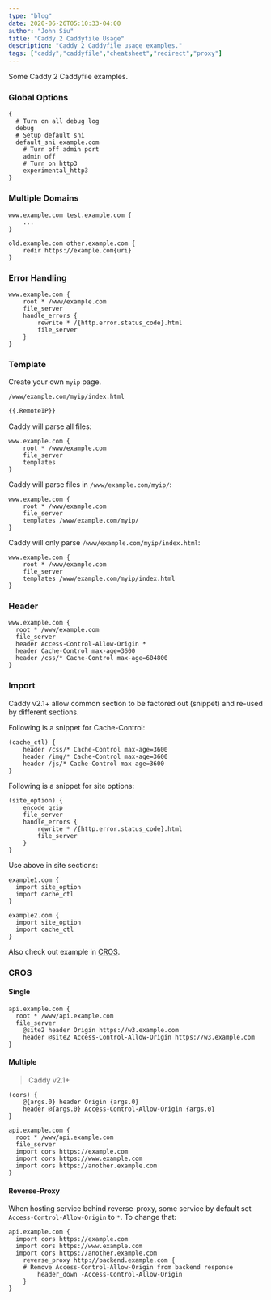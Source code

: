 ```yaml
---
type: "blog"
date: 2020-06-26T05:10:33-04:00
author: "John Siu"
title: "Caddy 2 Caddyfile Usage"
description: "Caddy 2 Caddyfile usage examples."
tags: ["caddy","caddyfile","cheatsheet","redirect","proxy"]
---
```

Some Caddy 2 Caddyfile examples.
<!--more-->

### Global Options

```nginx
{
  # Turn on all debug log
  debug
  # Setup default sni
  default_sni example.com
	# Turn off admin port
	admin off
	# Turn on http3
	experimental_http3
}
```

### Multiple Domains

```nginx
www.example.com test.example.com {
	...
}
```

```nginx
old.example.com other.example.com {
	redir https://example.com{uri}
}
```

### Error Handling

```nginx
www.example.com {
	root * /www/example.com
	file_server
	handle_errors {
		rewrite * /{http.error.status_code}.html
		file_server
	}
}
```

### Template

Create your own `myip` page.

`/www/example.com/myip/index.html`

```html
{{.RemoteIP}}
```

Caddy will parse all files:

```nginx
www.example.com {
	root * /www/example.com
	file_server
	templates
}
```

Caddy will parse files in `/www/example.com/myip/`:

```nginx
www.example.com {
	root * /www/example.com
	file_server
	templates /www/example.com/myip/
}
```

Caddy will only parse `/www/example.com/myip/index.html`:

```nginx
www.example.com {
	root * /www/example.com
	file_server
	templates /www/example.com/myip/index.html
}
```

### Header

```nginx
www.example.com {
  root * /www/example.com
  file_server
  header Access-Control-Allow-Origin *
  header Cache-Control max-age=3600
  header /css/* Cache-Control max-age=604800
}
```

### Import

Caddy v2.1+ allow common section to be factored out (snippet) and re-used by different sections.

Following is a snippet for Cache-Control:

```nginx
(cache_ctl) {
	header /css/* Cache-Control max-age=3600
	header /img/* Cache-Control max-age=3600
	header /js/* Cache-Control max-age=3600
}
```

Following is a snippet for site options:

```nginx
(site_option) {
	encode gzip
	file_server
	handle_errors {
		rewrite * /{http.error.status_code}.html
		file_server
	}
}
```

Use above in site sections:

```nginx
example1.com {
  import site_option
  import cache_ctl
}

example2.com {
  import site_option
  import cache_ctl
}
```

Also check out example in [CROS](#cros).

### CROS

#### Single

```nginx
api.example.com {
  root * /www/api.example.com
  file_server
	@site2 header Origin https://w3.example.com
	header @site2 Access-Control-Allow-Origin https://w3.example.com
}
```

#### Multiple

> Caddy v2.1+

```nginx
(cors) {
	@{args.0} header Origin {args.0}
	header @{args.0} Access-Control-Allow-Origin {args.0}
}

api.example.com {
  root * /www/api.example.com
  file_server
  import cors https://example.com
  import cors https://www.example.com
  import cors https://another.example.com
}
```

#### Reverse-Proxy

When hosting service behind reverse-proxy, some service by default set `Access-Control-Allow-Origin` to `*`. To change that:

```nginx
api.example.com {
  import cors https://example.com
  import cors https://www.example.com
  import cors https://another.example.com
	reverse_proxy http://backend.example.com {
    # Remove Access-Control-Allow-Origin from backend response
		header_down -Access-Control-Allow-Origin
	}
}
```